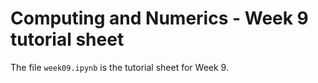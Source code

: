 # Computing and Numerics - Week 9 tutorial sheet

The file `week09.ipynb` is the tutorial sheet for Week 9.
